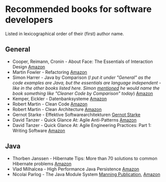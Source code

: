 # Recommended books for software developers

Listed in lexicographical order of their (first) author name.


## General

* Cooper, Reimann, Cronin - About Face: The Essentials of Interaction Design [Amazon](https://www.amazon.de/About-Face-Essentials-Interaction-Design/dp/1118766571)
* Martin Fowler - Refactoring [Amazon](https://www.amazon.de/Refactoring-Improving-Existing-Addison-wesley-Signature/dp/0134757599)
* Simon Harrer - Java by Comparison (_I put it under "General" as the code examples are Java, but the essentials are language independent - like in the other books listed here. Simon [mentioned](https://twitter.com/simonharrer/status/1211592871645720576) he would name the book something like "Cleaner Code by Comparison" today_) [Amazon](https://www.amazon.de/Java-Comparison-Become-Craftsman-Examples/dp/1680502875)
* Kemper, Eickler - Datenbanksysteme [Amazon](https://www.amazon.de/Datenbanksysteme-Eine-Einf%C3%BChrung-Alfons-Kemper/dp/3486576909)
* Robert Martin - Clean Code [Amazon](https://www.amazon.de/Clean-Code-Handbook-Software-Craftsmanship/dp/0132350882)
* Robert Martin - Clean Architecture [Amazon](https://www.amazon.de/Clean-Architecture-Craftsmans-Software-Structure/dp/0134494164)
* Gernot Starke - Effektive Softwarearchitekturen [Gernot Starke](https://www.gernotstarke.de/buecher#)
* David Tanzer - Quick Glance At: Agile Anti-Patterns [Amazon](https://www.amazon.de/Quick-Glance-At-Agile-Anti-Patterns/dp/1980226318)
* David Tanzer - Quick Glance At: Agile Engineering Practices: Part 1: Writing Software [Amazon](https://www.amazon.de/dp/B085KRP54R)


## Java

* Thorben Janssen - Hibernate Tips: More than 70 solutions to common Hibernate problems [Amazon](https://www.amazon.de/Hibernate-Tips-solutions-common-problems/dp/1544869177)
* Vlad Milhalcea - High Performance Java Persistence [Amazon](https://www.amazon.de/High-Performance-Java-Persistence-Vlad-Mihalcea/dp/973022823X)
* Nicolai Parlog - The Java Module System [Manning Publication](https://www.manning.com/books/the-java-module-system), [Amazon](https://www.amazon.de/Java-Module-System-Nicolai-Parlog/dp/1617294284)



